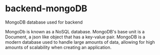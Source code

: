 # backend-mongoDB

MongoDB database used for backend

MongoDb is known as a NoSQL database. MongoDB's base unit is a Document, a json like object that has a key-value pair. MongoDB is a modern database used to handle large amounts of data, allowing for high amounts of scalability when creating an application. 